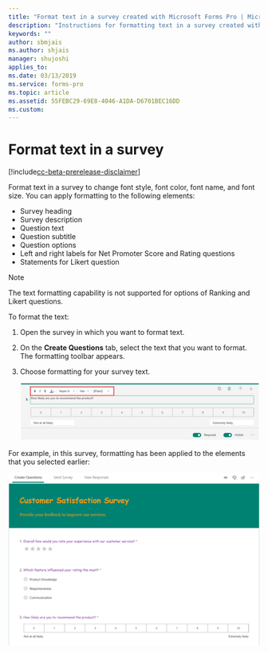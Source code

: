 ```yaml
---
title: "Format text in a survey created with Microsoft Forms Pro | MicrosoftDocs"
description: "Instructions for formatting text in a survey created with Microsoft Forms Pro"
keywords: ""
author: sbmjais
ms.author: shjais
manager: shujoshi
applies_to: 
ms.date: 03/13/2019
ms.service: forms-pro
ms.topic: article
ms.assetid: 55FEBC29-69E8-4046-A1DA-D6701BEC16DD
ms.custom: 
---
```


# Format text in a survey

[!include[cc-beta-prerelease-disclaimer](includes/cc-beta-prerelease-disclaimer.md)]

Format text in a survey to change font style, font color, font name, and font size. You can apply formatting to the following elements:

- Survey heading
- Survey description
- Question text
- Question subtitle
- Question options
- Left and right labels for Net Promoter Score and Rating questions
- Statements for Likert question

> [!NOTE]
> The text formatting capability is not supported for options of Ranking and Likert questions.

To format the text:

1.	Open the survey in which you want to format text.

2.	On the **Create Questions** tab, select the text that you want to format. The formatting toolbar appears.

3. Choose formatting for your survey text.

    ![Apply text formatting](media/text-format.png "Apply text formatting")


For example, in this survey, formatting has been applied to the elements that you selected earlier:

![Formatting applied to a survey](media/survey-text-format.png "Formatting applied to a survey")

